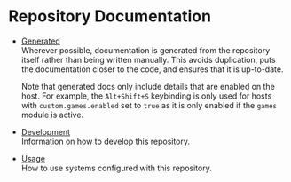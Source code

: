 # Repository Documentation

- [Generated](./generated/readme.md)<br>
  Wherever possible, documentation is generated from the repository itself rather than being written manually. This avoids duplication, puts the documentation closer to the code, and ensures that it is up-to-date.

  Note that generated docs only include details that are enabled on the host. For example, the
  `Alt+Shift+S` keybinding is only used for hosts with `custom.games.enabled` set to `true` as
  it is only enabled if the `games` module is active.
- [Development](./development.md)<br>
  Information on how to develop this repository.
- [Usage](./usage.md)<br>
  How to use systems configured with this repository.
